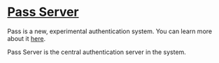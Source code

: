 # [Pass Server](https://passauth.net)

Pass is a new, experimental authentication system. You can learn more about it [here](htts://passauth.net/about).

Pass Server is the central authentication server in the system.
